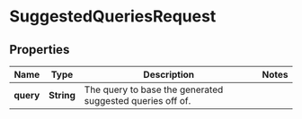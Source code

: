 

# SuggestedQueriesRequest


## Properties

| Name | Type | Description | Notes |
|------------ | ------------- | ------------- | -------------|
|**query** | **String** | The query to base the generated suggested queries off of. |  |



